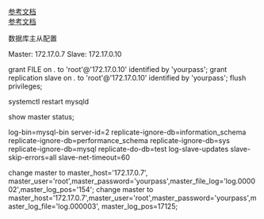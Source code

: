 [参考文档](https://www.cnblogs.com/baiyb/p/9306632.html)  
[参考文档](https://www.cnblogs.com/eleven24/p/7350000.html)  



数据库主从配置

Master: 172.17.0.7
Slave:  172.17.0.10



grant FILE on *.* to 'root'@'172.17.0.10' identified by 'yourpass';
grant replication slave on *.* to 'root'@'172.17.0.10' identified by 'yourpass';
flush privileges;

systemctl restart mysqld

show master status; 






log-bin=mysql-bin
server-id=2
replicate-ignore-db=information_schema
replicate-ignore-db=performance_schema
replicate-ignore-db=sys
replicate-ignore-db=mysql
replicate-do-db=test
log-slave-updates
slave-skip-errors=all
slave-net-timeout=60


change master to master_host='172.17.0.7', master_user='root',master_password='yourpass',master_file_log='log.000002',master_log_pos='154';
change master to master_host='172.17.0.7',master_user='root',master_password='yourpass',master_log_file='log.000003', master_log_pos=17125;